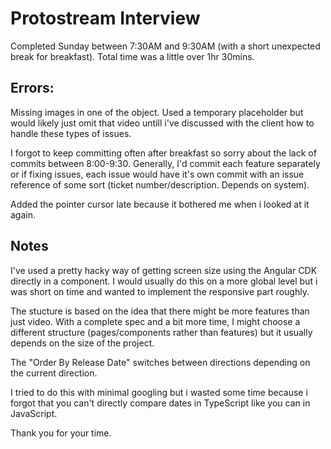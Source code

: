 # Protostream Interview
Completed Sunday between 7:30AM and 9:30AM (with a short unexpected break for breakfast). Total time was a little over 1hr 30mins.

## Errors:
Missing images in one of the object. Used a temporary placeholder but would likely just omit that video untill i've discussed with the client how to handle these types of issues.

I forgot to keep committing often after breakfast so sorry about the lack of commits between 8:00-9:30. Generally, I'd commit each feature separately or if fixing issues, each issue would have it's own commit with an issue reference of some sort (ticket number/description. Depends on system).

Added the pointer cursor late because it bothered me when i looked at it again.

## Notes
I've used a pretty hacky way of getting screen size using the Angular CDK directly in a component. I would usually do this on a more global level but i was short on time and wanted to implement the responsive part roughly.

The stucture is based on the idea that there might be more features than just video. With a complete spec and a bit more time, I might choose a different structure (pages/components rather than features) but it usually depends on the size of the project.

The "Order By Release Date" switches between directions depending on the current direction.

I tried to do this with minimal googling but i wasted some time because i forgot that you can't directly compare dates in TypeScript like you can in JavaScript.

Thank you for your time.